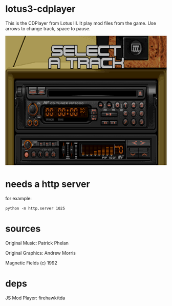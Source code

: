# lotus3-cdplayer

This is the CDPlayer from Lotus III. It play mod files from the game.
Use arrows to change track, space to pause.

![screen](screen.png)

# needs a http server

for example:

```
python -m http.server 1025
```

# sources

Original Music: Patrick Phelan

Original Graphics: Andrew Morris

Magnetic Fields (c) 1992

# deps

JS Mod Player: firehawk/tda
